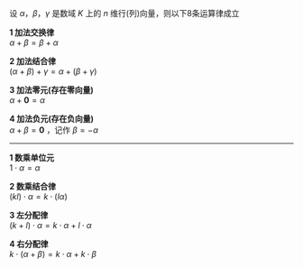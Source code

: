 设 $\alpha，\beta，\gamma$ 是数域 $K$ 上的 $n$ 维行(列)向量，则以下8条运算律成立    
    
**1 加法交换律**    
 $\alpha+\beta=\beta+\alpha$     
    
**2 加法结合律**    
 $(\alpha+\beta)+\gamma=\alpha+(\beta+\gamma)$     
    
**3 加法零元(存在零向量)**    
 $\alpha+\mathbf0=\alpha$     
    
**4 加法负元(存在负向量)**    
 $\alpha+\beta=\mathbf0$ ，记作 $\beta=-\alpha$     
    
---    
**1 数乘单位元**    
 $1\cdot\alpha=\alpha$     
    
**2 数乘结合律**    
 $(kl)\cdot\alpha=k\cdot(l\alpha)$     
    
**3 左分配律**    
 $(k+l)\cdot\alpha=k\cdot\alpha+l\cdot\alpha$     
    
**4 右分配律**    
 $k\cdot(\alpha+\beta)=k\cdot\alpha+k\cdot\beta$     
